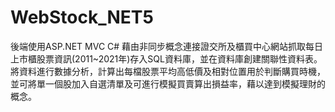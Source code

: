 # WebStock_NET5
後端使用ASP.NET MVC C# 藉由非同步概念連接證交所及櫃買中心網站抓取每日上市櫃股票資訊(2011~2021年)存入SQL資料庫，並在資料庫創建關聯性資料表。將資料進行數據分析，計算出每檔股票平均高低價及相對位置用於判斷購買時機，並可將單一個股加入自選清單及可進行模擬買賣算出損益率，藉以達到模擬理財的概念。
